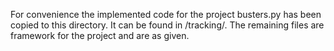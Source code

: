 For convenience the implemented code for the project busters.py has been copied to this directory. It can be found in /tracking/. The remaining files are framework for the project and are as given.